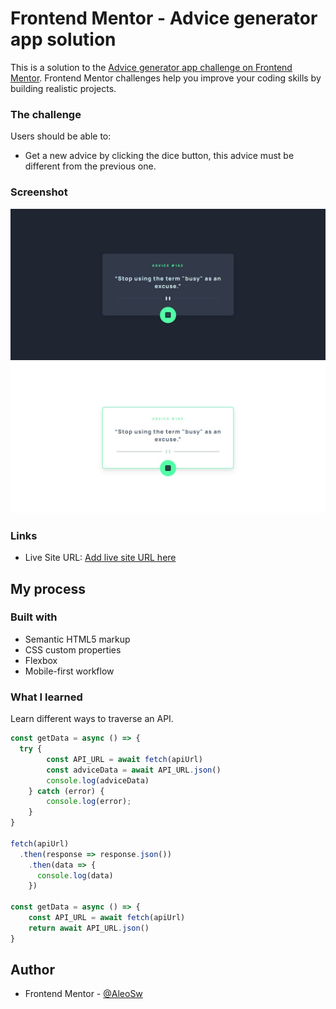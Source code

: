 # Frontend Mentor - Advice generator app solution

This is a solution to the [Advice generator app challenge on Frontend Mentor](https://www.frontendmentor.io/challenges/advice-generator-app-QdUG-13db). Frontend Mentor challenges help you improve your coding skills by building realistic projects.

### The challenge

Users should be able to:

- Get a new advice by clicking the dice button, this advice must be different from the previous one.

### Screenshot

![](./screenshots/screenshot-01.png)
![](./screenshots/screenshot-02.png)

### Links

- Live Site URL: [Add live site URL here](https://aleosw.github.io/AdviceGenerator/)

## My process

### Built with
- Semantic HTML5 markup
- CSS custom properties
- Flexbox
- Mobile-first workflow

### What I learned

Learn different ways to traverse an API.

```js
const getData = async () => {
  try {
        const API_URL = await fetch(apiUrl)
        const adviceData = await API_URL.json()
        console.log(adviceData)
    } catch (error) {
        console.log(error);
    }
}

fetch(apiUrl)
  .then(response => response.json())
    .then(data => {
      console.log(data)
    })

const getData = async () => {
    const API_URL = await fetch(apiUrl)
    return await API_URL.json()
}

```

## Author

- Frontend Mentor - [@AleoSw](https://www.frontendmentor.io/profile/@AleoSw)
